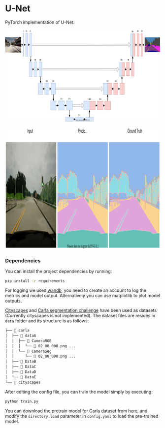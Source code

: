 # U-Net
PyTorch implementation of U-Net.

<p align="center">
  <img src="UNet.svg"  height="300" width="600"/>
</p>


<p align="center">
  <img src="unet_results.svg"  height="400" width="600"/>
</p>

### Dependencies
You can install the project dependencies by running:
```bash
pip install -r requirements
```
For logging we used [wandb](https://wandb.ai), you need to create an account to log the metrics and model output.
Alternatively you can use matplotlib to plot model outputs.

[Cityscapes](https://www.cityscapes-dataset.com/) and [Carla segmentation challenge](https://www.kaggle.com/kumaresanmanickavelu/lyft-udacity-challenge) have been used as datasets (Currently cityscapes is not implemented). The dataset files are resides in `data` folder and its structure is as follows:
```bash
├──  carla
│  ├──  dataA
│  │  ├──  CameraRGB
│  │  │  └──  02_00_000.png ...
│  │  └──  CameraSeg
│  │     └──  02_00_000.png ...
│  ├──  DataB
│  ├──  DataC
│  ├──  DataD
│  └──  DataE
└──  cityscapes

```

After editing the config file, you can train the model simply by executing:
```bash
python train.py
```

You can download the pretrain model for Carla dataset from [here](https://drive.google.com/file/d/1pJsQuxfl-XettKYkQxuu-j0kyOVVPzvi/view?usp=sharing), and modify the `directory.load` parameter in `config.yaml` to load the pre-trained model.